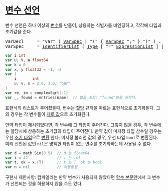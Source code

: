 # [변수 선언](#variable-declarations)

변수 선언은 하나 이상의 [변수](/Variables/)를 만들어, 상응하는 식별자를 바인딩하고, 각각에 타입과 초기값을 준다.

<pre>
<a id="VarDecl">VarDecl</a>     = "var" ( <a href="#VarSpec">VarSpec</a> | "(" { <a href="#VarSpec">VarSpec</a> ";" } ")" ) .
<a id="VarSpec">VarSpec</a>     = <a href="/Declarations%20and%20scope/constant_declarations.html#IdentifierList">IdentifierList</a> ( <a href="/Types/#Type">Type</a> [ "=" <a href="/Declarations%20and%20scope/constant_declarations.html#ExpressionList">ExpressionList</a> ] | "=" <a href="/Declarations%20and%20scope/constant_declarations.html#ExpressionList">ExpressionList</a> ) .
</pre>

```go
var i int
var U, V, W float64
var k = 0
var x, y float32 = -1, -2
var (
    i       int
    u, v, s = 2.0, 3.0, "bar"
)
var re, im = complexSqrt(-1)
var _, found = entries[name]  // 맵을 조회; "found"만을 원한다.
```

표현식의 리스트가 주어졌을때, 변수는 [할당](/Statements/assignments.html) 규칙을 따르는 표현식으로 초기화된다. 그외 경우는 각 변수들이 [제로 값](/Program%20initialization%20and%20execution/the_zero_value.html)으로 초기화된다.

만약 타입이 제시되었다면, 각 변수에 그 타입이 주어진다. 그렇지 않을 경우, 각 변수에는 할당시에 상응하는 초기값의 타입이 주어진다. 만약 값이 미지정 타입 상수일 경우는 우선 [초기 타입](/Constants/)으로 [변환](/Expressions/conversions.html) 한다; 미지정 불리언 값의 경우, 우선 타입 `bool`로 변환된다. 미리 선언된 값인 `nil`은 명백한 타입이 없는 변수를 초기화하는데 사용될 수 없다.

```go
var d = math.Sin(0.5)  // d 는 float64
var i = 42             // i 는 int
var t, ok = x.(T)      // t 는 T, ok 는 bool
var n = nil            // 허용않됨
```

구현시 제한사항: 컴파일러는 만약 변수가 사용되지 않았다면 [함수 본문](/Declarations%20and%20scope/function_declarations.html)안에서 그 변수가 선언되는 것을 허용하지 않을 수도 있다.
